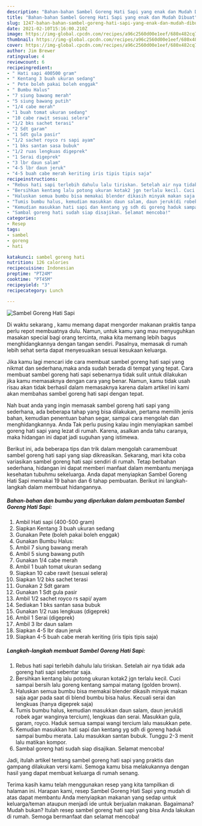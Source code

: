 ```yaml
---
description: "Bahan-bahan Sambel Goreng Hati Sapi yang enak dan Mudah Dibuat"
title: "Bahan-bahan Sambel Goreng Hati Sapi yang enak dan Mudah Dibuat"
slug: 1247-bahan-bahan-sambel-goreng-hati-sapi-yang-enak-dan-mudah-dibuat
date: 2021-02-10T15:16:00.210Z
image: https://img-global.cpcdn.com/recipes/a96c2560d00e1eef/680x482cq70/sambel-goreng-hati-sapi-foto-resep-utama.jpg
thumbnail: https://img-global.cpcdn.com/recipes/a96c2560d00e1eef/680x482cq70/sambel-goreng-hati-sapi-foto-resep-utama.jpg
cover: https://img-global.cpcdn.com/recipes/a96c2560d00e1eef/680x482cq70/sambel-goreng-hati-sapi-foto-resep-utama.jpg
author: Jim Brewer
ratingvalue: 4
reviewcount: 6
recipeingredient:
- " Hati sapi 400500 gram"
- " Kentang 3 buah ukuran sedang"
- " Pete boleh pakai boleh enggak"
- " Bumbu Halus"
- "7 siung bawang merah"
- "5 siung bawang putih"
- "1/4 cabe merah"
- "1 buah tomat ukuran sedang"
- "10 cabe rawit sesuai selera"
- "1/2 bks sachet terasi"
- "2 Sdt garam"
- "1 Sdt gula pasir"
- "1/2 sachet royco rs sapi ayam"
- "1 bks santan sasa bubuk"
- "1/2 ruas lengkuas digeprek"
- "1 Serai digeprek"
- "3 lbr daun salam"
- "4-5 lbr daun jeruk"
- "4-5 buah cabe merah keriting iris tipis tipis saja"
recipeinstructions:
- "Rebus hati sapi terlebih dahulu lalu tiriskan. Setelah air nya tidak ada goreng hati sapi sebentar saja."
- "Bersihkan kentang lalu potong ukuran kotak2 jgn terlalu kecil. Cuci sampai bersih lalu goreng kentang sampai matang (golden brown)."
- "Haluskan semua bumbu bisa memakai blender dikasih minyak makan saja agar pada saat di blend bumbu bisa halus. Kecuali serai dan lengkuas (hanya digeprek saja)"
- "Tumis bumbu halus, kemudian masukkan daun salam, daun jeruk(di robek agar wanginya tercium), lengkuas dan serai. Masukkan gula, garam, royco. Haduk semua sampai wangi tercium lalu masukkan pete."
- "Kemudian masukkan hati sapi dan kentang yg sdh di goreng haduk sampai bumbu merata. Lalu masukkan santan bubuk. Tunggu 2-3 menit lalu matikan kompor."
- "Sambal goreng hati sudah siap disajikan. Selamat mencoba!"
categories:
- Resep
tags:
- sambel
- goreng
- hati

katakunci: sambel goreng hati 
nutrition: 126 calories
recipecuisine: Indonesian
preptime: "PT24M"
cooktime: "PT45M"
recipeyield: "3"
recipecategory: Lunch

---
```



![Sambel Goreng Hati Sapi](https://img-global.cpcdn.com/recipes/a96c2560d00e1eef/680x482cq70/sambel-goreng-hati-sapi-foto-resep-utama.jpg)

Di waktu  sekarang , kamu memang dapat mengorder makanan praktis tanpa perlu repot membuatnya dulu. Namun, untuk kamu yang mau menyuguhkan masakan special bagi orang tercinta, maka kita memang lebih bagus menghidangkannya dengan tangan sendiri. Pasalnya, memasak di rumah lebih sehat serta dapat menyesuaikan sesuai kesukaan keluarga.

Jika kamu lagi mencari ide cara membuat sambel goreng hati sapi yang nikmat dan sederhana,maka anda sudah berada di tempat yang tepat. Cara membuat sambel goreng hati sapi  sebenarnya tidak sulit untuk dilakukan jika kamu memasaknya dengan cara yang benar. Namun, kamu tidak usah risau akan tidak berhasil dalam memasaknya 
karena dalam artikel ini kami akan membahas sambel goreng hati sapi dengan tepat.  



Nah buat anda yang ingin memasak sambel goreng hati sapi yang sederhana, ada beberapa tahap yang bisa dilakukan, pertama memilih jenis bahan, kemudian penentuan bahan segar, sampai cara mengolah dan menghidangkannya. Anda Tak perlu pusing kalau ingin menyiapkan sambel goreng hati sapi yang lezat di rumah. Karena, asalkan anda  tahu caranya, maka hidangan ini dapat jadi suguhan yang istimewa.

Berikut ini, ada beberapa tips dan trik dalam mengolah caramembuat sambel goreng hati sapi yang siap dikreasikan. Sekarang, mari kita coba variasikan sambel goreng hati sapi sendiri di rumah. Tetap berbahan sederhana, hidangan ini dapat memberi manfaat dalam membantu menjaga kesehatan tubuhmu sekeluarga. Anda dapat menyiapkan Sambel Goreng Hati Sapi memakai 19 bahan dan 6 tahap pembuatan. Berikut ini langkah-langkah dalam membuat hidangannya.

<!--inarticleads1-->

##### Bahan-bahan dan bumbu yang diperlukan dalam pembuatan Sambel Goreng Hati Sapi:

1. Ambil  Hati sapi (400-500 gram)
1. Siapkan  Kentang 3 buah ukuran sedang
1. Gunakan  Pete (boleh pakai boleh enggak)
1. Gunakan  Bumbu Halus:
1. Ambil 7 siung bawang merah
1. Ambil 5 siung bawang putih
1. Gunakan 1/4 cabe merah
1. Ambil 1 buah tomat ukuran sedang
1. Siapkan 10 cabe rawit (sesuai selera)
1. Siapkan 1/2 bks sachet terasi
1. Gunakan 2 Sdt garam
1. Gunakan 1 Sdt gula pasir
1. Ambil 1/2 sachet royco rs sapi/ ayam
1. Sediakan 1 bks santan sasa bubuk
1. Gunakan 1/2 ruas lengkuas (digeprek)
1. Ambil 1 Serai (digeprek)
1. Ambil 3 lbr daun salam
1. Siapkan 4-5 lbr daun jeruk
1. Siapkan 4-5 buah cabe merah keriting (iris tipis tipis saja)




<!--inarticleads2-->

##### Langkah-langkah membuat Sambel Goreng Hati Sapi:

1. Rebus hati sapi terlebih dahulu lalu tiriskan. Setelah air nya tidak ada goreng hati sapi sebentar saja.
1. Bersihkan kentang lalu potong ukuran kotak2 jgn terlalu kecil. Cuci sampai bersih lalu goreng kentang sampai matang (golden brown).
1. Haluskan semua bumbu bisa memakai blender dikasih minyak makan saja agar pada saat di blend bumbu bisa halus. Kecuali serai dan lengkuas (hanya digeprek saja)
1. Tumis bumbu halus, kemudian masukkan daun salam, daun jeruk(di robek agar wanginya tercium), lengkuas dan serai. Masukkan gula, garam, royco. Haduk semua sampai wangi tercium lalu masukkan pete.
1. Kemudian masukkan hati sapi dan kentang yg sdh di goreng haduk sampai bumbu merata. Lalu masukkan santan bubuk. Tunggu 2-3 menit lalu matikan kompor.
1. Sambal goreng hati sudah siap disajikan. Selamat mencoba!




Jadi, itulah artikel tentang  sambel goreng hati sapi  yang praktis dan gampang dilakukan versi kami. Semoga kamu bisa melakukannya dengan hasil yang dapat membuat keluarga di rumah senang. 

Terima kasih kamu telah menggunakan resep yang kita tampilkan di halaman ini. Harapan kami, resep  Sambel Goreng Hati Sapi yang mudah di atas dapat membantu Anda menyiapkan makanan yang sedap untuk keluarga/teman ataupun menjadi ide untuk berjualan makanan. Bagaimana? Mudah bukan? Itulah resep sambel goreng hati sapi yang bisa Anda lakukan di rumah. Semoga bermanfaat dan selamat mencoba!

